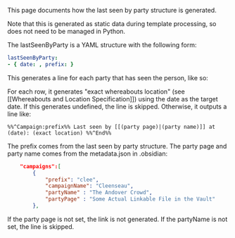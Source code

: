 This page documents how the last seen by party structure is generated.

Note that this is generated as static data during template processing, so does not need to be managed in Python.

The lastSeenByParty is a YAML structure with the following form:

```yaml
lastSeenByParty:
- { date: , prefix: }
```

This generates a line for each party that has seen the person, like so:

For each row, it generates "exact whereabouts location" (see  [[Whereabouts and Location Specification]]) using the date as the target date. If this generates undefined, the line is skipped. Otherwise, it outputs a line like:

```
%%^Campaign:prefix%% Last seen by [[(party page)|(party name)]] at (date): (exact location) %%^End%%
```

The prefix comes from the last seen by party structure. The party page and party name comes from the metadata.json in .obsidian:

```json
    "campaigns":[
        {
            "prefix": "clee",
            "campaignName": "Cleenseau",
            "partyName" : "The Andover Crowd",
            "partyPage" : "Some Actual Linkable File in the Vault"
        },
```

If the party page is not set, the link is not generated. If the partyName is not set, the line is skipped.